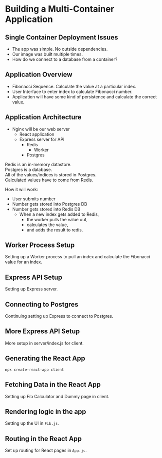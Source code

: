 # Building a Multi-Container Application

## Single Container Deployment Issues

* The app was simple. No outside dependencies.
* Our image was built multiple times.
* How do we connect to a database from a container?

## Application Overview

* Fibonacci Sequence. Calculate the value at a particular index.
* User Interface to enter index to calculate Fibonacci number.
* Application will have some kind of persistence and calculate the correct value.

## Application Architecture

* Nginx will be our web server
  * React application
  * Express server for API
    * Redis
      * Worker
    * Postgres

Redis is an in-memory datastore.    
Postgres is a database.  
All of the values/indices is stored in Postgres.    
Calculated values have to come from Redis.  

How it will work:  
* User submits number
* Number gets stored into Postgres DB
* Number gets stored into Redis DB
  * When a new index gets added to Redis, 
    * the worker pulls the value out, 
    * calculates the value, 
    * and adds the result to redis.

## Worker Process Setup

Setting up a Worker process to pull an index and calculate the Fibonacci value for an index.

## Express API Setup

Setting up Express server.

## Connecting to Postgres

Continuing setting up Express to connect to Postgres.

## More Express API Setup

More setup in server/index.js for client.

## Generating the React App

`npx create-react-app client`

## Fetching Data in the React App

Setting up Fib Calculator and Dummy page in client.

## Rendering logic in the app

Setting up the UI in `Fib.js`.

## Routing in the React App

Set up routing for React pages in `App.js`.
